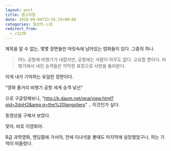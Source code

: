 ```yaml
---
layout: post
title: 랭고리얼
date: 2010-09-04T23:55:25+09:00
categories: 일상의-느낌
redirect_from:
  - /2239
---
```


제목을 알 수 없는, 몇몇 장면들만 머릿속에 남아있는 영화들이 있다. 그중의 하나.

> 어느 공항에 비행기가 내렸지만, 공항에는 사람이 아무도 없다. 고요할 뿐이다. 비행기에서 내린 승객들은 막막한 표정으로 사방을 둘러본다.

이게 내가 기억하는 유일한 장면이다.

"영화 줄거리 비행기 공항 세계 승객 낯선"

으로 구글링해보니, "http://k.daum.net/qna/view.html?qid=2doH2&amp;q=the%20langoliers" .. 이것인가 싶다.

동영상을 구해서 보았다.

맞아. 바로 이영화야.

B급 과학영화, 엔딩쯤에 가서야, 전에 이녀석을 볼때도 마지막에 실망했었구나, 하는 기억이 떠올랐다.


